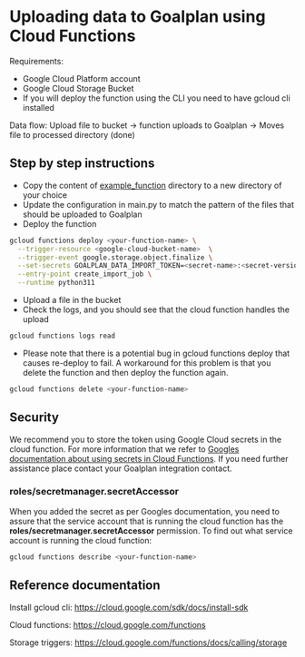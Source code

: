 # Uploading data to Goalplan using Cloud Functions

Requirements:

- Google Cloud Platform account
- Google Cloud Storage Bucket
- If you will deploy the function using the CLI you need to have gcloud cli installed

Data flow: Upload file to bucket -> function uploads to Goalplan -> Moves file to processed directory (done)

## Step by step instructions

- Copy the content of [example_function](example_function) directory to a new directory of your choice
- Update the configuration in main.py to match the pattern of the files that should be uploaded to Goalplan
- Deploy the function

```bash
gcloud functions deploy <your-function-name> \
  --trigger-resource <google-cloud-bucket-name>  \
  --trigger-event google.storage.object.finalize \
  --set-secrets GOALPLAN_DATA_IMPORT_TOKEN=<secret-name>:<secret-version> \
  --entry-point create_import_job \
  --runtime python311
```

- Upload a file in the bucket
- Check the logs, and you should see that the cloud function handles the upload

```bash
gcloud functions logs read
```

- Please note that there is a potential bug in gcloud functions deploy that causes re-deploy to fail. A workaround
  for this problem is that you delete the function and then deploy the function again.

```bash
gcloud functions delete <your-function-name>
```


## Security

We recommend you to store the token using Google Cloud secrets in the cloud function. For more information
that we refer to [Googles documentation about using secrets in Cloud Functions](https://cloud.google.com/functions/docs/configuring/secrets). If you need further
assistance place contact your Goalplan integration contact.

### roles/secretmanager.secretAccessor

When you added the secret as per Googles documentation, you need to assure that the service account that is running the
cloud function has the **roles/secretmanager.secretAccessor** permission. To find out what service account is running
the cloud function:

```bash
gcloud functions describe <your-function-name>
```

## Reference documentation

Install gcloud cli: https://cloud.google.com/sdk/docs/install-sdk

Cloud functions: https://cloud.google.com/functions

Storage triggers: https://cloud.google.com/functions/docs/calling/storage
